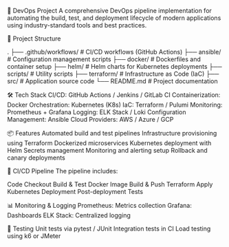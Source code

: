🚀 DevOps Project
A comprehensive DevOps pipeline implementation for automating the build, test, and deployment lifecycle of modern applications using industry-standard tools and best practices.

📁 Project Structure

.
├── .github/workflows/     # CI/CD workflows (GitHub Actions)
├── ansible/               # Configuration management scripts
├── docker/                # Dockerfiles and container setup
├── helm/                  # Helm charts for Kubernetes deployments
├── scripts/               # Utility scripts
├── terraform/             # Infrastructure as Code (IaC)
├── src/                   # Application source code
└── README.md              # Project documentation

🛠️ Tech Stack
CI/CD: GitHub Actions / Jenkins / GitLab CI
Containerization: Docker
Orchestration: Kubernetes (K8s)
IaC: Terraform / Pulumi
Monitoring: Prometheus + Grafana
Logging: ELK Stack / Loki
Configuration Management: Ansible
Cloud Providers: AWS / Azure / GCP

📦 Features
Automated build and test pipelines
Infrastructure provisioning using Terraform
Dockerized microservices
Kubernetes deployment with Helm
Secrets management
Monitoring and alerting setup
Rollback and canary deployments

🔄 CI/CD Pipeline
The pipeline includes:

Code Checkout
Build & Test
Docker Image Build & Push
Terraform Apply
Kubernetes Deployment
Post-deployment Tests

📊 Monitoring & Logging
Prometheus: Metrics collection
Grafana: Dashboards
ELK Stack: Centralized logging

🧪 Testing
Unit tests via pytest / JUnit
Integration tests in CI
Load testing using k6 or JMeter
